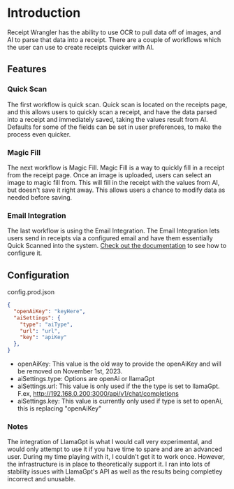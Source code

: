 # Introduction

Receipt Wrangler has the ability to use OCR to pull data off of images, and AI to parse that data into a receipt. There are a couple of workflows which the user can use to create receipts quicker with AI.

## Features

### Quick Scan

The first workflow is quick scan. Quick scan is located on the receipts page, and this allows users to quickly scan a receipt, and have the data parsed into a receipt and immediately saved, taking the values result from AI.
Defaults for some of the fields can be set in user preferences, to make the process even quicker.

### Magic Fill

The next workflow is Magic Fill. Magic Fill is a way to quickly fill in a receipt from the receipt page. Once an image is uploaded, users can select an image to magic fill from. This will fill in the receipt with the values from AI, but doesn't save it right away. This allows users a chance to modify data as needed before saving.

### Email Integration

The last workflow is using the Email Integration. The Email Integration lets users send in receipts via a configured email and have them essentially Quick Scanned into the system. [Check out the documentation](https://github.com/Receipt-Wrangler/.github/tree/main/integrations) to see how to configure it.

## Configuration

config.prod.json

```json
{
  "openAiKey": "keyHere",
  "aiSettings": {
    "type": "aiType",
    "url": "url",
    "key": "apiKey"
  },
}
```

- openAiKey: This value is the old way to provide the openAiKey and will be removed on November 1st, 2023.
- aiSettings.type: Options are openAi or llamaGpt
- aiSettings.url: This value is only used if the the type is set to llamaGpt. F.ex, http://192.168.0.200:3000/api/v1/chat/completions
- aiSettings.key: This value is currently only used if type is set to openAi, this is replacing "openAiKey"

### Notes

The integration of LlamaGpt is what I would call very experimental, and would only attempt to use it if you have time to spare and are an advanced user. During my time playing with it, I couldn't get it to work once. However, the infrastructure is in place to theoretically support it. I ran into lots of stability issues with LlamaGpt's API as well as the results being completley incorrect and unusable.

